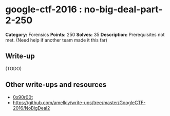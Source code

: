 # google-ctf-2016 : no-big-deal-part-2-250

**Category:** Forensics
**Points:** 250
**Solves:** 35
**Description:**
Prerequisites not met.  (Need help if another team made it this far)

## Write-up

(TODO)

## Other write-ups and resources

* [0x90r00t](https://0x90r00t.com/2016/05/02/google-capture-the-flag-2016-forensics-250-no-big-deal-part-2-write-up/)
* https://github.com/amelkiy/write-ups/tree/master/GoogleCTF-2016/NoBigDeal2
